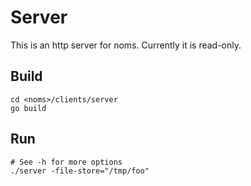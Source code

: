 # Server

This is an http server for noms. Currently it is read-only.

## Build

```
cd <noms>/clients/server
go build
```

## Run
```
# See -h for more options
./server -file-store="/tmp/foo"
```
